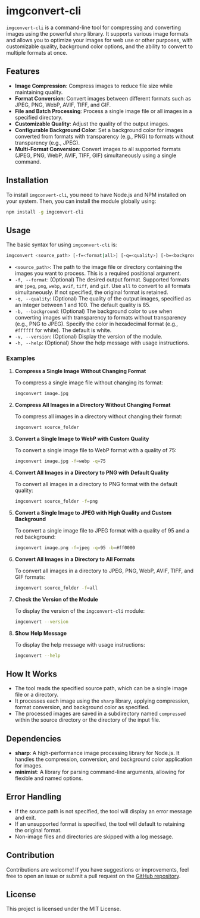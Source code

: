 # imgconvert-cli

`imgconvert-cli` is a command-line tool for compressing and converting images using the powerful `sharp` library. It supports various image formats and allows you to optimize your images for web use or other purposes, with customizable quality, background color options, and the ability to convert to multiple formats at once.

## Features

- **Image Compression**: Compress images to reduce file size while maintaining quality.
- **Format Conversion**: Convert images between different formats such as JPEG, PNG, WebP, AVIF, TIFF, and GIF.
- **File and Batch Processing**: Process a single image file or all images in a specified directory.
- **Customizable Quality**: Adjust the quality of the output images.
- **Configurable Background Color**: Set a background color for images converted from formats with transparency (e.g., PNG) to formats without transparency (e.g., JPEG).
- **Multi-Format Conversion**: Convert images to all supported formats (JPEG, PNG, WebP, AVIF, TIFF, GIF) simultaneously using a single command.

## Installation

To install `imgconvert-cli`, you need to have Node.js and NPM installed on your system. Then, you can install the module globally using:

```bash
npm install -g imgconvert-cli
```

## Usage

The basic syntax for using `imgconvert-cli` is:

```bash
imgconvert <source_path> [-f=<format|all>] [-q=<quality>] [-b=<background_color>]
```

- `<source_path>`: The path to the image file or directory containing the images you want to process. This is a required positional argument.
- `-f, --format`: (Optional) The desired output format. Supported formats are `jpeg`, `png`, `webp`, `avif`, `tiff`, and `gif`. Use `all` to convert to all formats simultaneously. If not specified, the original format is retained.
- `-q, --quality`: (Optional) The quality of the output images, specified as an integer between 1 and 100. The default quality is 85.
- `-b, --background`: (Optional) The background color to use when converting images with transparency to formats without transparency (e.g., PNG to JPEG). Specify the color in hexadecimal format (e.g., `#ffffff` for white). The default is white.
- `-v, --version`: (Optional) Display the version of the module.
- `-h, --help`: (Optional) Show the help message with usage instructions.

### Examples

1. **Compress a Single Image Without Changing Format**

   To compress a single image file without changing its format:

   ```bash
   imgconvert image.jpg
   ```

2. **Compress All Images in a Directory Without Changing Format**

   To compress all images in a directory without changing their format:

   ```bash
   imgconvert source_folder
   ```

3. **Convert a Single Image to WebP with Custom Quality**

   To convert a single image file to WebP format with a quality of 75:

   ```bash
   imgconvert image.jpg -f=webp -q=75
   ```

4. **Convert All Images in a Directory to PNG with Default Quality**

   To convert all images in a directory to PNG format with the default quality:

   ```bash
   imgconvert source_folder -f=png
   ```

5. **Convert a Single Image to JPEG with High Quality and Custom Background**

   To convert a single image file to JPEG format with a quality of 95 and a red background:

   ```bash
   imgconvert image.png -f=jpeg -q=95 -b=#ff0000
   ```

6. **Convert All Images in a Directory to All Formats**

   To convert all images in a directory to JPEG, PNG, WebP, AVIF, TIFF, and GIF formats:

   ```bash
   imgconvert source_folder -f=all
   ```

7. **Check the Version of the Module**

   To display the version of the `imgconvert-cli` module:

   ```bash
   imgconvert --version
   ```

8. **Show Help Message**

   To display the help message with usage instructions:

   ```bash
   imgconvert --help
   ```

## How It Works

- The tool reads the specified source path, which can be a single image file or a directory.
- It processes each image using the `sharp` library, applying compression, format conversion, and background color as specified.
- The processed images are saved in a subdirectory named `compressed` within the source directory or the directory of the input file.

## Dependencies

- **sharp**: A high-performance image processing library for Node.js. It handles the compression, conversion, and background color application for images.
- **minimist**: A library for parsing command-line arguments, allowing for flexible and named options.

## Error Handling

- If the source path is not specified, the tool will display an error message and exit.
- If an unsupported format is specified, the tool will default to retaining the original format.
- Non-image files and directories are skipped with a log message.

## Contribution

Contributions are welcome! If you have suggestions or improvements, feel free to open an issue or submit a pull request on the [GitHub repository](https://github.com/macCesar/imgconvert-cli).

## License

This project is licensed under the MIT License.
